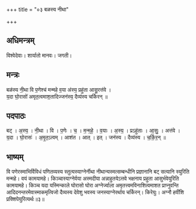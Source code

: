 +++
title = "०३ बळस्य नीथा"

+++
## अधिमन्त्रम्
विश्वेदेवाः। शार्यातो मानवः। जगती।

## मन्त्रः
बळ॑स्य नी॒था वि प॒णेश्च॑ मन्महे व॒या अ॑स्य॒ प्रहु॑ता आसु॒रत्त॑वे ।  
य॒दा घो॒रासो॑ अमृत॒त्वमाश॒तादिज्जन॑स्य॒ दैव्य॑स्य चर्किरन् ॥

## पदपाठः
बट् । अ॒स्य॒ । नी॒था । वि । प॒णेः । च॒ । म॒न्म॒हे॒ । व॒याः । अ॒स्य॒ । प्रऽहु॑ताः । आ॒सुः॒ । अत्त॑वे ।  
य॒दा । घो॒रासः॑ । अ॒मृ॒त॒ऽत्वम् । आश॑त । आत् । इत् । जन॑स्य । दैव्य॑स्य । च॒र्कि॒र॒न् ॥

## भाष्यम्
वि पणेरस्माभिर्विविधं पणितव्यस्य स्तुत्यस्याग्नेर्नीथा नीथान्यस्मत्सम्बन्धीनि प्रज्ञानानि बट् सत्यानि स्युरिति मन्महे। वयं कामयामहे। किञ्चास्याग्नेर्वया अस्मदीया अन्नाहुतयेऽत्तवे भक्षनाय प्रहुता आसुर्भवेयुरिति कामयामहे। किञ्च यदा यस्मिन्काले घोरासो घोरा अग्नेर्ज्वाला अमृतत्त्वमविनाशित्वमाशत प्राप्नुवन्ति आदिदनन्तरमेवास्माकमृत्विजो दैव्यस्य देवेशु भवस्य जनस्याग्नेरर्थाय चर्किरन्। किरेयुः। अग्नौ हवींशि प्रक्शिपेयुरित्यर्थः॥३॥